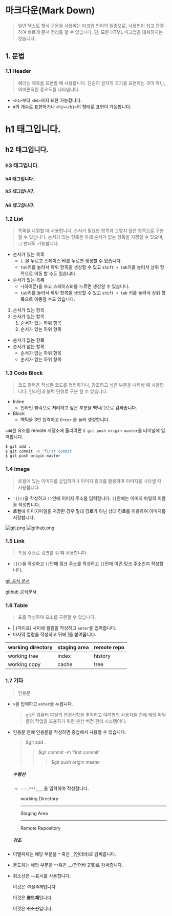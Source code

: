# 마크다운(Mark Down)

> 일반 텍스트 형식 구문을 사용하는 마크업 언어의 일종으로, 사용법이 쉽고 간결하여 빠르게 문서 정리를 할 수 있습니다. 단, 모든 HTML 마크업을 대체하지는 않습니다.



## 1. 문법

### 1.1 Header

> 헤더는 제목을 표현할 때 사용합니다. 단순히 글자의 크기를 표현하는 것이 아닌, 의미론적인 중요도를 나타냅니다.	

- `<h1>`부터 `<h6>`까지 표현 가능합니다.
- `#`의 개수로 표현하거나 `<h1></h1>`의 형태로 표현이 가능합니다.



# h1 태그입니다.

## h2 태그입니다.

### h3 태그입니다.

#### h4 태그입니다.

##### h5 태그입니다.

##### h6 태그입니다.



### 1.2 List

> 목록을 나열할 때 사용합니다. 순서가 필요한 항목과 그렇지 않은 항목으로 구분할 수 있습니다. 순서가 있는 항목은 아래 순서가 없는 항목을 지정할 수 있으며, 그 반대도 가능합니다.



- 순서가 있는 목록
  - `1.`을 누르고 스페이스 바를 누르면 생성할 수 있습니다. 
  -  `tab`키를 눌러서 하위 항목을 생성할 수 있고 `shift + tab`키를 눌러서 상위 항목으로 이동 할 수도 있습니다.
- 순서가 없는 목록
  - -(하이픈)을 쓰고 스페이스바를 누르면 생성할 수 있습니다.
  - `tab`키를 눌러서 하위 항목을 생성할 수 있고 `shift + tab` 키를 눌러서 상위 항목으로 이동할 수도 있습니다.



1. 순서가 있는 항목
2. 순서가 있는 항목
   1. 순서가 있는 하위 항목
   2. 순서가 있는 하위 항목



- 순서가 없는 항목
- 순서가 없는 항목
  - 순서가 없는 하위 항목
  - 순서가 없는 하위 항목



### 1.3 Code Block

> 코드 블럭은 작성한 코드를 정리하거나, 강조하고 싶은 부분을 나타낼 때 사용합니다. 인라인과 블럭 단위로 구분 할 수 있습니다.



- Inline 
  - 인라인 블럭으로 처리하고 싶은 부분을 백틱(`)으로 감싸줍니다.
- Block
  - 백틱을 3번 입력하고 `Enter` 을 눌러 생성합니다.



`add`한 요소를 remote 저장소에 올리려면 `$ git push origin master`을 터미널에 입력합니다.

```bash
$ git add .
$ git commit -m 'first commit'
$ git push origin master

```



### 1.4 Image

> 로컬에 있는 이미지를 삽입하거나 이미지 링크를 활용하여 이미지를 나타낼 때 사용합니다.



- `![]()`을 작성하고 `()`안에 이미지 주소를 입력합니다. `[]`안에는 이미지 파일의 이름을 작성합니다.
- 로컬에 이미지파일을 저장한 경우 절대 경로가 아닌 상대 경로를 이용하여 이미지를 저장합니다.



![git.png](C:\Users\student\Desktop\git.png)      ![github.png](C:\Users\student\Desktop\github.png)



### 1.5 Link

> 특정 주소로 링크를 걸 때 사용합니다.

- `[]()`을 작성하고 `()`안에 링크 주소를 작성하고 `[]`안에 어떤 링크 주소인지 작성합니다.

[git 공식 문서 ](https://git-scm.com/)

[github 공식문서](https://github.com/)





### 1.6 Table

> 표를 작성하여 요소를 구분할 수 있습니다.

- | (파이프) 사이에 컬럼을 작성하고 `enter`을 입력합니다.
- 마지막 컬럼을 작성하고 뒤에 |를 붙여줍니다.



| working directory | staging area | remote repo |
| ----------------- | ------------ | ----------- |
| working tree      | index        | history     |
| working copy      | cache        | tree        |



### 1.7 기타

> 인용문

- `>`을 입력하고 `enter`을 누릅니다.

  > git은 컴퓨터 파일의 변경사항을 추적하고 여려명의 사용자들 간에 해당 파일들의 작업을 조율하기 위한 분산 버전 관리 시스템이다.

- 인용문 안에 인용문을 작성하면 중첩해서 사용할 수 있습니다.

  > $git add .
  >
  > > $git commit -m 'first commit'
  > >
  > > > $git push origin master

  

  ##### 수평선

  - `---`,`***`,`___`을 입력하여 작성합니다.

    working Directory

    ----

    Staging Area

    ---

    Remote Repository

  

  ##### 강조

- 이탤릭체는 해당 부분을 `*` 혹은 `_`(언더바)로 감싸줍니다.

- 볼드체는 해당 부분을 `**`혹은 __(언더바 2개)로 감싸줍니다.

- 취소선은 `~~`표시를 사용합니다.

  이것은 *이탤릭체*입니다.

  이것은 **볼드체**입니다.

  이것은 ~~취소선~~입니다.

  

  

  

  